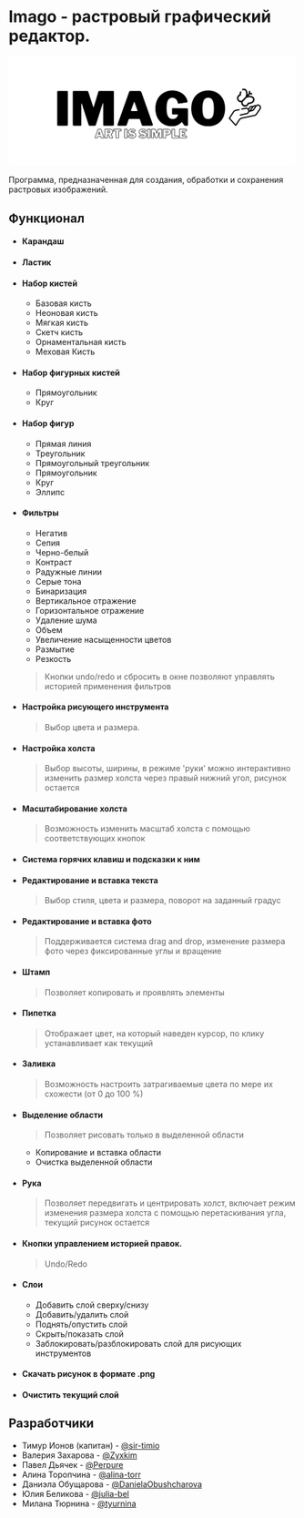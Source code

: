 # Imago - растровый графический редактор.

![](img/logo_readme.png)

Программа, предназначенная для создания, обработки и сохранения растровых изображений.


## Функционал

- #### Карандаш

- #### Ластик

- #### Набор кистей
  - Базовая кисть
  - Неоновая кисть
  - Мягкая кисть
  - Скетч кисть
  - Орнаментальная кисть
  - Меховая Кисть

- #### Набор фигурных кистей
  - Прямоугольник
  - Круг

- #### Набор фигур
  - Прямая линия
  - Треугольник
  - Прямоугольный треугольник
  - Прямоугольник
  - Круг
  - Эллипс

- #### Фильтры
  - Негатив
  - Сепия
  - Черно-белый
  - Контраст
  - Радужные линии
  - Серые тона
  - Бинаризация
  - Вертикальное отражение
  - Горизонтальное отражение
  - Удаление шума
  - Объем
  - Увеличение насыщенности цветов
  - Размытие
  - Резкость
  > Кнопки undo/redo и сбросить в окне позволяют управлять историей применения фильтров

- #### Настройка рисующего инструмента
  > Выбор цвета и размера.

- #### Настройка холста
  > Выбор высоты, ширины, в режиме 'руки' можно интерактивно изменить размер холста через правый нижний угол, рисунок остается

- #### Масштабирование холста
  > Возможность изменить масштаб холста с помощью соответствующих кнопок

- #### Система горячих клавиш и подсказки к ним

- #### Редактирование и вставка текста
  > Выбор стиля, цвета и размера, поворот на заданный градус

- #### Редактирование и вставка фото
  > Поддерживается система drag and drop, изменение размера фото через фиксированные углы и вращение


- #### Штамп
  > Позволяет копировать и проявлять элементы

- #### Пипетка
  > Отображает цвет, на который наведен курсор, по клику устанавливает как текущий

- #### Заливка
  > Возможность настроить затрагиваемые цвета по мере их схожести (от 0 до 100 %)

- #### Выделение области
  > Позволяет рисовать только в выделенной области
  - Копирование и вставка области
  - Очистка выделенной области

- #### Рука
  > Позволяет передвигать и центрировать холст, включает режим изменения размера холста с помощью перетаскивания угла, текущий рисунок остается

- #### Кнопки управлением историей правок.
  > Undo/Redo

- #### Слои
  - Добавить слой сверху/снизу
  - Добавить/удалить слой
  - Поднять/опустить слой
  - Скрыть/показать слой
  - Заблокировать/разблокировать слой для рисующих инструментов

- #### Скачать рисунок в формате .png

- #### Очистить текущий слой

## Разработчики

* Тимур Ионов (капитан) - [@sir-timio](https://github.com/sir-timio)
* Валерия Захарова - [@Zyxkim](https://github.com/Zyxkim)
* Павел Дьячек - [@Perpure](https://github.com/Perpure)
* Алина Торопчина - [@alina-torr](https://github.com/alina-torr)
* Даниэла Обущарова - [@DanielaObushcharova](https://github.com/DanielaObushcharova)
* Юлия Беликова - [@julia-bel](https://github.com/julia-bel)
* Милана Тюрнина - [@tyurnina](https://github.com/tyurnina)
